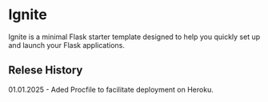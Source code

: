 # Ignite
Ignite is a minimal Flask starter template designed to help you quickly set up and launch your Flask applications.

## Relese History

01.01.2025 - Aded Procfile to facilitate deployment on Heroku.
